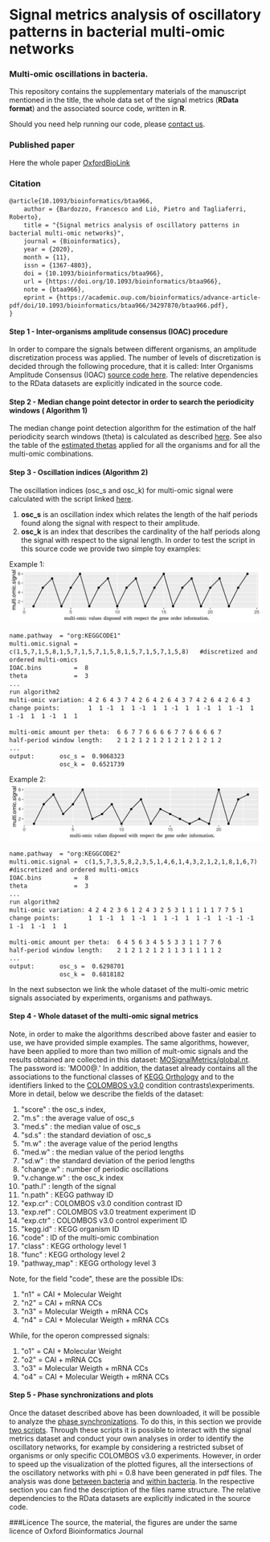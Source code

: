 #  Signal metrics analysis of oscillatory patterns in bacterial multi-omic networks
### Multi-omic oscillations in bacteria.

This repository contains the supplementary materials of the manuscript mentioned in the title, the whole data set of the signal metrics (**RData format**) and the associated source code, written in **R**.


Should you need help running our code, please [contact us](mailto:fbardozzo@unisa.it).

### Published paper
Here the whole paper [OxfordBioLink](https://doi.org/10.1093/bioinformatics/btaa966)


### Citation

```
@article{10.1093/bioinformatics/btaa966,
    author = {Bardozzo, Francesco and Lió, Pietro and Tagliaferri, Roberto},
    title = "{Signal metrics analysis of oscillatory patterns in bacterial multi-omic networks}",
    journal = {Bioinformatics},
    year = {2020},
    month = {11},
    issn = {1367-4803},
    doi = {10.1093/bioinformatics/btaa966},
    url = {https://doi.org/10.1093/bioinformatics/btaa966},
    note = {btaa966},
    eprint = {https://academic.oup.com/bioinformatics/advance-article-pdf/doi/10.1093/bioinformatics/btaa966/34297870/btaa966.pdf},
}
```


#### Step 1 - Inter-organisms amplitude consensus (IOAC) procedure 
In order to compare the signals between different organisms, an amplitude discretization process was applied. The number of levels of discretization is decided through the following procedure, that it is called: Inter Organisms Amplitude Consensus (IOAC) [source code here](ioac_procedure/Data_norm.R). The relative dependencies to the RData datasets are explicitly indicated in the source code.

#### Step 2 -  Median change point detector in order to search the periodicity windows ( Algorithm 1) 
The median change point detection algorithm for the estimation of the half periodicity search windows (theta) is calculated as described [here](SupplementaryAlgo1.R). See also the table of the [estimated thetas](table_of_thetas) applied for all the organisms and for all the multi-omic combinations. 

#### Step 3 -  Oscillation indices (Algorithm 2)
The oscillation indices (osc_s and osc_k) for multi-omic signal were calculated with the script linked [here](SupplementaryAlgo2.R). 
1) **osc_s** is an oscillation index which relates the length of the half periods found along the signal with respect to their amplitude. 
2) **osc_k** is an index that describes the cardinality of the half periods along the signal with respect to the signal length.
In order to test the script in this source code we provide two simple toy examples:

Example 1:
![image](figures/run1.png)
```
name.pathway  = "org:KEGGCODE1"
multi.omic.signal =  c(1,5,7,1,5,8,1,5,7,1,5,7,1,5,8,1,5,7,1,5,7,1,5,8)   #discretized and ordered multi-omics
IOAC.bins         =  8
theta             =  3
...
run algorithm2
multi-omic variation: 4 2 6 4 3 7 4 2 6 4 2 6 4 3 7 4 2 6 4 2 6 4 3
change points:        1  1 -1  1  1 -1  1  1 -1  1  1 -1  1  1 -1  1  1 -1  1  1 -1  1  1

multi-omic amount per theta:  6 6 7 7 6 6 6 6 7 7 6 6 6 6 7
half-period window length:    2 1 2 1 2 1 2 1 2 1 2 1 2 1 2
...
output:       osc_s =  0.9068323
              osc_k =  0.6521739 
```

Example 2:
![image](figures/run2.png)
```
name.pathway  = "org:KEGGCODE2"
multi.omic.signal =  c(1,5,7,3,5,8,2,3,5,1,4,6,1,4,3,2,1,2,1,8,1,6,7)   #discretized and ordered multi-omics
IOAC.bins         =  8
theta             =  3
...
run algorithm2
multi-omic variation: 4 2 4 2 3 6 1 2 4 3 2 5 3 1 1 1 1 1 7 7 5 1
change points:        1  1 -1  1  1 -1  1  1 -1  1  1 -1  1 -1 -1 -1  1 -1  1 -1  1  1

multi-omic amount per theta:  6 4 5 6 3 4 5 5 3 3 1 1 7 7 6
half-period window length:    2 1 2 1 2 1 2 1 1 3 1 1 1 1 2
...
output:       osc_s =  0.6298701
              osc_k =  0.6818182 
```



In the next subsecton we link the whole dataset of the multi-omic metric signals associated by experiments, organisms and pathways. 



#### Step 4 -  Whole dataset of the multi-omic signal metrics

Note, in order to make the algorithms described above faster and easier to use, we have provided simple examples. The same algorithms, however, have been applied to more than two million of mult-omic signals and the results obtained are collected in this dataset: [MOSignalMetrics/global.nt](https://thinfi.com/mw9k). The password is: 'MO00@.'
In addition, the dataset already contains all the associations to the functional classes of [KEGG Orthology](https://www.genome.jp/kegg-bin/get_htext?ko00001) and to the identifiers linked to the [COLOMBOS v3.0](http://colombos.net/) condition contrasts\experiments. More in detail, below we describe the fields of the dataset: 
1) "score" : the osc_s index, 
2) "m.s"   : the average value of osc_s
3) "med.s" : the median value of osc_s
4) "sd.s"  : the standard deviation of osc_s
5) "m.w"   : the average value of the period lengths
6) "med.w" : the median value of the period lengths
7) "sd.w"  : the standard deviation of the period lengths
8) "change.w"     : number of periodic oscillations
9) "v.change.w"   : the osc_k index
10) "path.l"      : length of the signal
11) "n.path"      : KEGG pathway ID
12) "exp.cr"      : COLOMBOS v3.0 condition contrast ID
13) "exp.ref"     : COLOMBOS v3.0 treatment experiment ID
14) "exp.ctr"     : COLOMBOS v3.0 control experiment ID
15) "kegg.id"     : KEGG organism ID
16) "code"        : ID of the multi-omic combination
17) "class"       : KEGG orthology level 1
18) "func"        : KEGG orthology level 2
19) "pathway_map" : KEGG orthology level 3

Note, for the field "code", these are the possible IDs:
1)  "n1" = CAI + Molecular Weight
2)  "n2" = CAI + mRNA CCs 
3)  "n3" = Molecular Weigth  + mRNA CCs 
4)  "n4" = CAI + Molecular Weigth  + mRNA CCs

While, for the operon compressed signals:
1)  "o1" = CAI + Molecular Weight
2)  "o2" = CAI + mRNA CCs 
3)  "o3" = Molecular Weigth  + mRNA CCs
4)  "o4" = CAI + Molecular Weigth  + mRNA CCs

#### Step 5 -  Phase synchronizations and plots
Once the dataset described above has been downloaded, it will be possible to analyze the [phase synchronizations](phase_synchronization/). To do this, in this section we provide [two scripts](phase_synchronization/). Through these scripts it is possible to interact with the signal metrics dataset and conduct your own analyses in order to identify the oscillatory networks, for example by considering a restricted subset of organisms or only specific COLOMBOS v3.0 experiments.
However, in order to speed up the visualization of the plotted figures, all the intersections of the oscillatory networks with phi = 0.8 have been generated in pdf files. The analysis was done [between bacteria](phase_synchronization/between_org_upsets/) and [within bacteria](phase_synchronization/whitin_org_upsets/). In the respective section you can find the description of the files name structure. The relative dependencies to the RData datasets are explicitly indicated in the source code.

###Licence
The source, the material, the figures are under the same licence of Oxford Bioinformatics Journal
